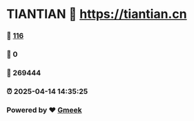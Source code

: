 # TIANTIAN :link: https://tiantian.cn 
### :page_facing_up: [116](https://tiantian.cn/tag.html) 
### :speech_balloon: 0 
### :hibiscus: 269444 
### :alarm_clock: 2025-04-14 14:35:25 
### Powered by :heart: [Gmeek](https://github.com/Meekdai/Gmeek)
